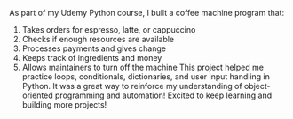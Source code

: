 As part of my Udemy Python course, I built a coffee machine program that:
1. Takes orders for espresso, latte, or cappuccino
2. Checks if enough resources are available
3. Processes payments and gives change
4. Keeps track of ingredients and money
5. Allows maintainers to turn off the machine
This project helped me practice loops, conditionals, dictionaries, and user input handling in Python. It was a great way to reinforce my understanding of object-oriented programming and automation!
Excited to keep learning and building more projects!